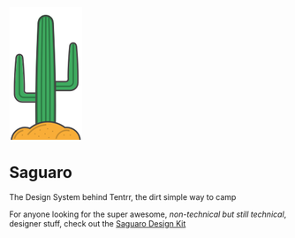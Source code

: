 ![alt text](https://github.com/ponchofreedo/project-saguaro/blob/master/extras/saguaro-logo.png "Tentrr Saguaro")
# Saguaro
The Design System behind Tentrr, the dirt simple way to camp

For anyone looking for the super awesome, *non-technical but still technical*, designer stuff, check out the [Saguaro Design Kit](https://github.com/ponchofreedo/project-saguaro-kit "Saguaro Design Kit")
